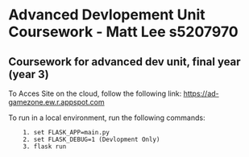 # Advanced Devlopement Unit Coursework - Matt Lee s5207970

## Coursework for advanced dev unit, final year (year 3)

To Acces Site on the cloud, follow the following link: 
                  https://ad-gamezone.ew.r.appspot.com
                  
To run in a local environment, run the following commands:
      
        1. set FLASK_APP=main.py
        2. set FLASK_DEBUG=1 (Devlopment Only)
        3. flask run
